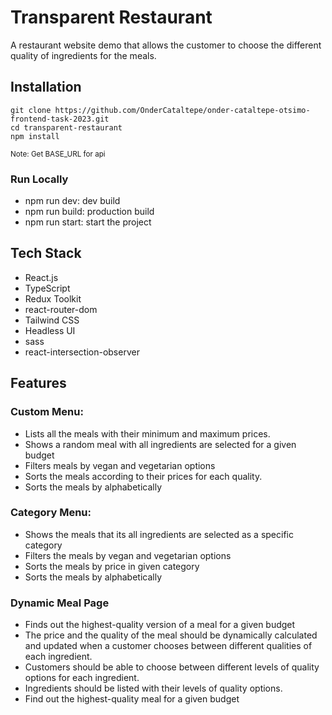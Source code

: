 # Transparent Restaurant

A restaurant website demo that allows the customer to choose the different quality of ingredients for the meals.

## Installation
```
git clone https://github.com/OnderCataltepe/onder-cataltepe-otsimo-frontend-task-2023.git
cd transparent-restaurant 
npm install
```
<sup> Note: Get BASE_URL for api <sup>
### Run Locally

- npm run dev: dev build
- npm run build: production build
- npm run start: start the project

## Tech Stack
- React.js
- TypeScript
- Redux Toolkit
- react-router-dom
- Tailwind CSS
- Headless UI
- sass
- react-intersection-observer

## Features

### Custom Menu: 
- Lists all the meals with their minimum and maximum prices.  
- Shows a random meal with all ingredients are selected for a given budget
- Filters meals by vegan and vegetarian options
- Sorts the meals according to their prices for each quality.
- Sorts the meals by alphabetically

### Category Menu:
- Shows the meals that its all ingredients are selected as a specific category
- Filters the meals by vegan and vegetarian options
- Sorts the meals by price in given category
- Sorts the meals by alphabetically

### Dynamic Meal Page
- Finds out the highest-quality version of a meal for a given budget
- The price and the quality of the meal should be dynamically calculated and updated when a customer chooses between different qualities of each ingredient.
- Customers should be able to choose between different levels of quality options for each ingredient.
- Ingredients should be listed with their levels of quality options.
- Find out the highest-quality meal for a given budget

